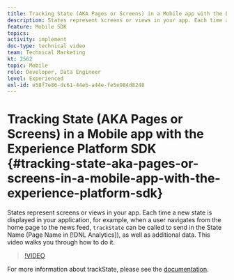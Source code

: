 ```yaml
---
title: Tracking State (AKA Pages or Screens) in a Mobile app with the Experience Platform SDK
description: States represent screens or views in your app. Each time a new state is displayed in your application, for example, when a user navigates from the home page to the news feed, "trackState" can be called to send in the State Name (Page Name in Analytics), as well as addiitonal data. This video walks you through how to do it.
feature: Mobile SDK
topics: 
activity: implement
doc-type: technical video
team: Technical Marketing
kt: 2562
topic: Mobile
role: Developer, Data Engineer
level: Experienced
exl-id: e58f7e86-dc61-44eb-a44e-fe5e984d8248
---
```

# Tracking State (AKA Pages or Screens) in a Mobile app with the Experience Platform SDK {#tracking-state-aka-pages-or-screens-in-a-mobile-app-with-the-experience-platform-sdk}

States represent screens or views in your app. Each time a new state is displayed in your application, for example, when a user navigates from the home page to the news feed, `trackState` can be called to send in the State Name (Page Name in [!DNL Analytics]), as well as additional data. This video walks you through how to do it.

>[!VIDEO](https://video.tv.adobe.com/v/26260/?quality=12&learn=on)

For more information about trackState, please see the [documentation](https://aep-sdks.gitbook.io/docs/using-mobile-extensions/mobile-core/configuration-reference/mobile-core-api-reference).
